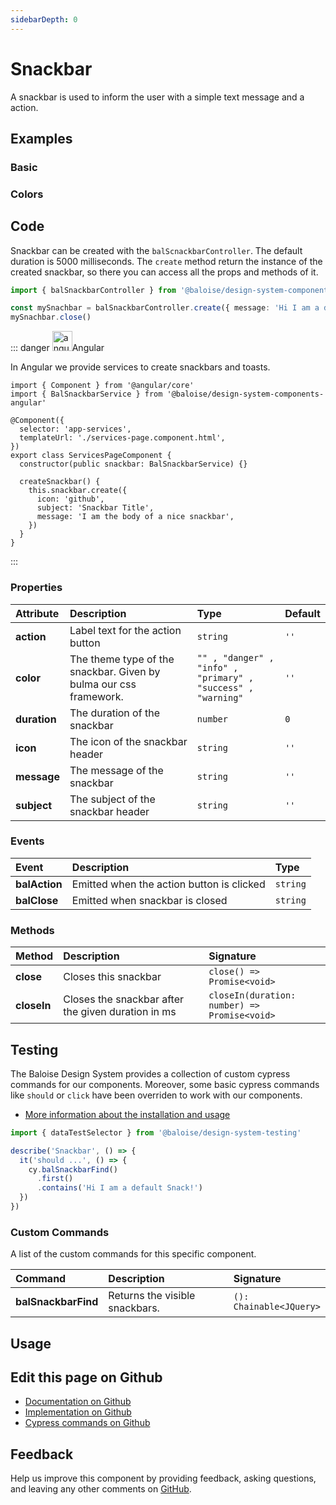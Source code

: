 ```yaml
---
sidebarDepth: 0
---
```


# Snackbar

<!-- START: human documentation top -->

A snackbar is used to inform the user with a simple text message and a action.

<!-- END: human documentation top -->

<ClientOnly><docs-component-tabs></docs-component-tabs></ClientOnly>

## Examples

### Basic

<ClientOnly><docs-demo-bal-snackbar-96></docs-demo-bal-snackbar-96></ClientOnly>

### Colors

<ClientOnly><docs-demo-bal-snackbar-97></docs-demo-bal-snackbar-97></ClientOnly>

## Code

<!-- START: human documentation code -->

Snackbar can be created with the `balScnackbarController`. The default duration is 5000 milliseconds.
The `create` method return the instance of the created snackbar, so there you can access all the props and methods of it.

```typescript
import { balSnackbarController } from '@baloise/design-system-components'

const mySnachbar = balSnackbarController.create({ message: 'Hi I am a default snackbar!', duration: 1000 })
mySnachbar.close()
```

::: danger <img src="https://angular.io/assets/images/logos/angular/angular.svg" data-origin="https://angular.io/assets/images/logos/angular/angular.svg" alt="angular" style="width: 32px">Angular

In Angular we provide services to create snackbars and toasts.

```typescript{2,9,12-16}
import { Component } from '@angular/core'
import { BalSnackbarService } from '@baloise/design-system-components-angular'

@Component({
  selector: 'app-services',
  templateUrl: './services-page.component.html',
})
export class ServicesPageComponent {
  constructor(public snackbar: BalSnackbarService) {}

  createSnackbar() {
    this.snackbar.create({
      icon: 'github',
      subject: 'Snackbar Title',
      message: 'I am the body of a nice snackbar',
    })
  }
}
```

:::

<!-- END: human documentation code -->

### Properties

| Attribute    | Description                                                       | Type                                                                    | Default         |
| :----------- | :---------------------------------------------------------------- | :---------------------------------------------------------------------- | :-------------- |
| **action**   | Label text for the action button                                  | <code>string</code>                                                     | <code>''</code> |
| **color**    | The theme type of the snackbar. Given by bulma our css framework. | <code>"" , "danger" , "info" , "primary" , "success" , "warning"</code> | <code>''</code> |
| **duration** | The duration of the snackbar                                      | <code>number</code>                                                     | <code>0</code>  |
| **icon**     | The icon of the snackbar header                                   | <code>string</code>                                                     | <code>''</code> |
| **message**  | The message of the snackbar                                       | <code>string</code>                                                     | <code>''</code> |
| **subject**  | The subject of the snackbar header                                | <code>string</code>                                                     | <code>''</code> |

### Events

| Event         | Description                               | Type                |
| :------------ | :---------------------------------------- | :------------------ |
| **balAction** | Emitted when the action button is clicked | <code>string</code> |
| **balClose**  | Emitted when snackbar is closed           | <code>string</code> |

### Methods

| Method      | Description                                        | Signature                                                           |
| :---------- | :------------------------------------------------- | :------------------------------------------------------------------ |
| **close**   | Closes this snackbar                               | <code>close() =&#62; Promise&#60;void&#62;</code>                   |
| **closeIn** | Closes the snackbar after the given duration in ms | <code>closeIn(duration: number) =&#62; Promise&#60;void&#62;</code> |

## Testing

The Baloise Design System provides a collection of custom cypress commands for our components. Moreover, some basic cypress commands like `should` or `click` have been overriden to work with our components.

- [More information about the installation and usage](/components/tooling/testing.html)

<!-- START: human documentation testing -->

```typescript
import { dataTestSelector } from '@baloise/design-system-testing'

describe('Snackbar', () => {
  it('should ...', () => {
    cy.balSnackbarFind()
      .first()
      .contains('Hi I am a default Snack!')
  })
})
```

<!-- END: human documentation testing -->

### Custom Commands

A list of the custom commands for this specific component.

| Command             | Description                    | Signature                                  |
| :------------------ | :----------------------------- | :----------------------------------------- |
| **balSnackbarFind** | Returns the visible snackbars. | <code>(): Chainable&#60;JQuery&#62;</code> |

## Usage

<!-- START: human documentation usage -->

<!-- END: human documentation usage -->

## Edit this page on Github

- [Documentation on Github](https://github.com/baloise/design-system/blob/master/docs/src/components/components/bal-snackbar.md)
- [Implementation on Github](https://github.com/baloise/design-system/blob/master/packages/components/src/components/bal-snackbar)
- [Cypress commands on Github](https://github.com/baloise/design-system/blob/master/packages/testing/src/commands)

## Feedback

Help us improve this component by providing feedback, asking questions, and leaving any other comments on [GitHub](https://github.com/baloise/design-system/issues/new).

<ClientOnly>
  <docs-component-script tag="balSnackbar"></docs-component-script>
</ClientOnly>
